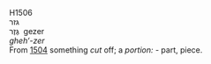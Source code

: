 H1506  
גּזר  
גֶּזֶר ‎ gezer  
*gheh‘-zer*  
From [1504](h1504) something *cut* off; a *portion: -* part, piece.  
